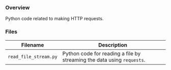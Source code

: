 ### Overview

Python code related to making HTTP requests.

### Files

| Filename              | Description                                                            |
|-----------------------|------------------------------------------------------------------------|
| `read_file_stream.py` | Python code for reading a file by streaming the data using `requests`. |